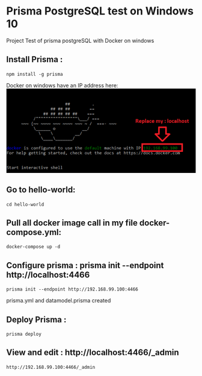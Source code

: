 # Prisma PostgreSQL test on Windows 10
Project Test of prisma postgreSQL with Docker on windows

## Install Prisma : 
```
npm install -g prisma
```

Docker on windows have an IP address here:
![](images/docker-on-windows.png)

## Go to hello-world:
```
cd hello-world
```

## Pull all docker image call in my file docker-compose.yml:
```
docker-compose up -d
```

## Configure prisma : prisma init --endpoint http://localhost:4466
```
prisma init --endpoint http://192.168.99.100:4466 
```
prisma.yml and datamodel.prisma created

## Deploy Prisma : 
```
prisma deploy
```

## View and edit : http://localhost:4466/_admin
```
http://192.168.99.100:4466/_admin
```